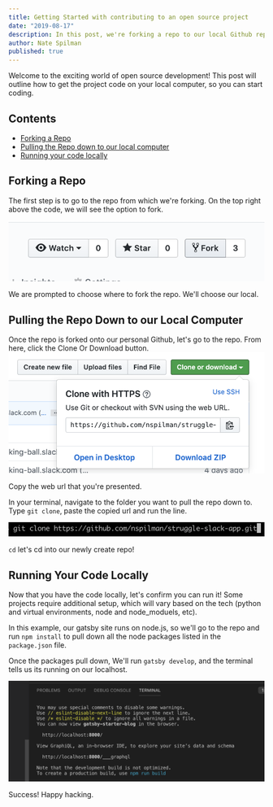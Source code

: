 ```yaml
---
title: Getting Started with contributing to an open source project
date: "2019-08-17"
description: In this post, we're forking a repo to our local Github repository and running the code locally. 
author: Nate Spilman
published: true
---
```


Welcome to the exciting world of open source development! This post will outline how to get the project code on your local computer, so you can start coding. 

## Contents

- [Forking a Repo](#forking-a-repo)
- [Pulling the Repo down to our local computer](#pulling-the-repo-down-to-our-local-computer)
- [Running your code locally](#running-your-code-locally)

## Forking a Repo
The first step is to go to the repo from which we're forking. On the top right above the code, we will see the option to fork. 

![](forkingButton.png)

We are prompted to choose where to fork the repo. We'll choose our local. 

## Pulling the Repo Down to our Local Computer
Once the repo is forked onto our personal Github, let's go to the repo. From here, click the Clone Or Download button. 
![](cloneOrDownload.png)

Copy the web url that you're presented. 

In your terminal, navigate to the folder you want to pull the repo down to. 
Type `git clone`, paste the copied url and run the line. 

![](gitClone.png)

`cd` let's cd into our newly create repo!

## Running Your Code Locally
Now that you have the code locally, let's confirm you can run it! Some projects require additional setup, which will vary based on the tech (python and virtual environments, node and node_moduels, etc). 

In this example, our gatsby site runs on node.js, so we'll go to the repo and run `npm install` to pull down all the node packages listed in the `package.json` file. 

Once the packages pull down, We'll run `gatsby develop`, and the terminal tells us its running on our localhost. 

![](runningLocally.png)

Success! Happy hacking.
